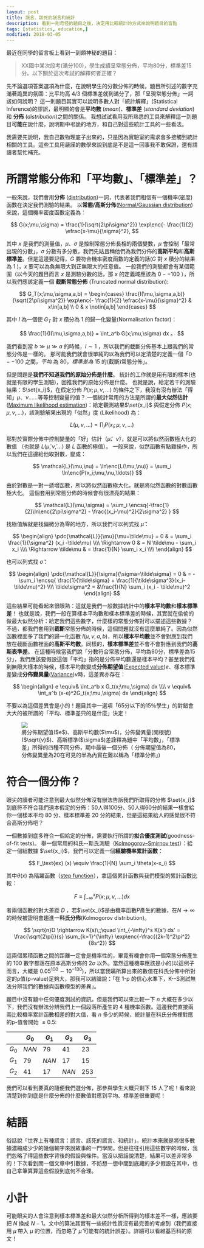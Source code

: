 ```yaml
---
layout: post
title: 謊言、該死的謊言和統計
description: 看到一則奇怪的題目之後，決定用比較統計的方式來說明題目的盲點
tags: [statistics, education,]
modified: 2018-03-05
---
```


最近在同學的留言板上看到一到頗神秘的題目：

> XX國中某次段考(滿分100)，學生成績呈常態分佈，平均80分，標準差15分。以下關於這次考試的解釋何者正確？

先不論選項答案選項為什麼，在說明學生的分數分佈的時候，題目所引述的數字充滿著詭異的氛圍：比平均高 $4/3$ 個標準差就到滿分了，那「呈現常態分佈」一詞該如何說明？
這一則題目其實可以說明多數人對「統計解釋」(Statistical Inference)的謬誤，最明顯的會是**平均數** (*mean*)、**標準差** (*standard deviation*) 和 **分佈** (*distribution*)之間的關係。
我想試試看用我所熟悉的工具來解釋這一到題目**可能**在說什麼，說明期中弔詭的地方，和自己對這些統計工具的一些看法。

我需要先說明，我自己數物理底子出來的，只是因為實驗室的需求會多接觸到統計相關的工具。這些工具用嚴謹的數學來說到底是不是這一回事我不敢保證，還有請讀者幫忙補充。

# 所謂常態分佈和「平均數」、「標準差」？

一般來說，我們會用**分佈** ([distribution](https://en.wikipedia.org/wiki/Probability_distribution))一詞，代表著我們相信有一個機率(密度)函數在決定我們測驗的結果。
以**常態/高斯分佈**([Normal/Gaussian distribution](https://en.wikipedia.org/wiki/Normal_distribution))來說，這個機率密度函數定義為：

$$
G(x;\mu,\sigma) = \frac{1}{\sqrt{2\pi\sigma^2}} \exp\enc{- \frac{1}{2} \efrac{x-\mu}{\sigma}^2},
$$

其中 $x$ 是我們的測量值，$\mu$、$\sigma$ 是控制常態分佈長相的兩個變數，$\mu$ 會控制「最常出現的分數」，$\sigma$ 分數有多分散，我們先姑且稱他們為我們分佈的**高斯平均**和**高斯標準差**。但是這邊要記得，$G$ 要符合機率密度函數的定義的話($G$ 對 $x$ 積分的結果為 $1$ )，$x$ 要可以為負無限大到正無限大的任意值。
一般我們的測驗都會有某個範圍（以今天的題目而言 $x$ 是測驗分數的話，那 $x$ 的定義域應該為 $0--100$ ），所以我們應該定義一個 **截斷常態分佈** (Truncated normal distribution):

$$
G_T(x;\mu,\sigma,a,b) =
\begin{cases}
\frac{I(\mu,\sigma,a,b)}{\sqrt{2\pi\sigma^2}} \exp\enc{- \frac{1}{2} \efrac{x-\mu}{\sigma}^2} & x\in[a,b] \\
0 & x \notin[a,b]
\end{cases}
$$

其中 $I$ 為一個使 $G_T$ 對 $x$ 積分為 $1$ 的歸一化變量(Normalisation factor)：

$$
\frac{1}{I(\mu,\sigma,a,b)} = \int_a^b G(x;\mu,\sigma) dx 。
$$

我們看到當 $b \gg\mu\gg a$ 的時候，$I\sim 1$ ，所以我們的截斷分佈基本上跟我們的常態分佈是一樣的。
那可能我們就會很單純的以為我們可以定清楚的定義一個「$0--100$ 之間，*平均* 為 $80$，*標準差為*  $15$ 的(截斷)常態分佈」。

但是問題是**我們不知道我們的原始分佈是什麼**。
統計的工作就是用有限的樣本(也就是有限的學生測驗)，回推我們的原始分佈是什麼。
也就是說，給定若干的測驗結果：$\set{x_i}$，在假定分佈 $P(x;\mu,\nu,\ldots)$ 的條件之下，我沒有沒有辦法「得知」$\mu$、$\nu$……等等控制變量的值？
一個統計常用的方法是所謂的**最大似然估計**([Maximum likelihood estimation](https://en.wikipedia.org/wiki/Maximum_likelihood_estimation))：給定觀測結果$\set{x_i}$ 與假定分佈 $P(x;\mu,\nu,\ldots)$，該測驗解果出現的「似然」度 (Likelihood) 為：

$$
L(\mu,\nu,\ldots) = \prod_i P(x_i;\mu,\nu,\ldots)
$$

那對於實際分佈中控制變量的「好」估計（$\tilde\mu$、$\tilde\nu$），就是可以將似然函數極大化的數值 （也就是 $L(\tilde\mu,\tilde\nu,\ldots)$ 是 $L$ 函數的極值）。
一般來說，似然函數有點難操作，所以我們在這邊給他取對數，變成：

$$
\mathcal{L}(\mu,\nu) = \ln\enc{L(\mu,\nu)} = \sum_i \ln\enc{P(x_i;\mu,\nu,\ldots)}
$$

由於對數是一對一遞增函數，所以將似然函數極大化，就是將似然函數的對數函數極大化。
這個套用到常態分佈的時候會有很漂亮的結果：

$$
\mathcal{L}(\mu,\sigma) = \sum_i \encsq{-\frac{1}{2}\ln\enc{2\pi\sigma^2} - \frac{(x_i-\mu)^2}{2\sigma^2} }
$$

找極值解就是找偏微分為零的地方，所以我們可以列式找 $\tilde\mu$：

$$
\begin{align}
\pdc{\mathcal{L}}{\mu}{\mu=\tilde\mu} = 0 & = \sum_i \frac{1}{\sigma^2} (x_i -\tilde\mu) \\\\
\Rightarrow 0 & = N \tilde\mu - \sum_i x_i \\\\
\Rightarrow \tilde\mu & = \frac{1}{N} \sum_i x_i \\\\
\end{align}
$$

也可以列式找 $\tilde\sigma$：

$$
\begin{align}
\pdc{\mathcal{L}}{\sigma}{\sigma=\tilde\sigma} = 0 & = - \sum_i \encsq{ \frac{1}{\tilde\sigma} + \frac{1}{\tilde\sigma^3}(x_i-\tilde\mu)^2} \\\\
\tilde\sigma^2 = &\frac{1}{N} \sum_i (x_i - \tilde\mu)^2
\end{align}
$$

這些結果可能看起來很眼熟：這就是我們一般數據統計中的**樣本平均數**和**樣本標準差**！
也就是說，我們一般在算樣本平均數和樣本標準差的時候，其實就在偷偷的做最大似然分析：給定我們這些數字，什麼樣的常態分佈對可以描述這些數據？
不過，都我們套用到**截斷**常態分佈的時候，這個問題就沒有這麼單純了。因為似然函數裡面多了我們的歸一化函數 $I(\mu,\nu,a,b)$，所以**樣本平均數**並不會對應到我們放在截斷函數裡面的**高斯平均數**。同樣的，**樣本標準差**並不會不會對應到我們的**高斯表準差**。
在這種時候當我們說「分數符合常態分佈，平均為$80$分，標準差為$15$分」，我們應該要假設這個「平均」指的是分佈平均數還是樣本平均？甚至我們推到無限大樣本的時候，樣本平均數變成**分佈期望值**([Expected value](https://en.wikipedia.org/wiki/Expected_value))$e$、樣本標準差變成**分佈變異量**([Variance](https://en.wikipedia.org/wiki/Variance))$v$時，這差異亦存在：

$$
\begin{align}
e \equiv& \int_a^b x G_t(x;\mu,\sigma) dx  \\\\
v \equiv& \int_a^b (x-e)^2G_t(x;\mu,\sigma) dx
\end{align}
$$

不要以為這個差異會是小的！題目其中一選項「$65$分以下的$15$％學生」的對錯會大大的被所謂的「平均、標準差只的是什麼」決定！

<figure>
  <img src="{{site.url}}/images/genimage/stat_infer/all_trunc_gauss.png"/>
   <figcaption>將分佈期望值($e$)、高斯平均數($\mu$)，分佈變異量(開根號)($\sqrt{v}$)、高斯標準($\sigma$)差詮釋為題中「平均數」，「標準差」所得的四種不同分佈，期中最後一個分佈（
   分佈期望值為80，分佈變異量為20在可見的半為內實在難以稱為「標準分佈」)
   </figcaption>
</figure>

# 符合一個分佈？
眼尖的讀者可能注意到最大似然分佈沒有辦法告訴我們所取得的分佈 $\set{x_i}$ 到底符不符合我們遠本假定的分佈：50人得100分、50人得60分的結果一樣會給你一個樣本平均 80 分、樣本標準差 20 分的結果，但是這結果給人的感覺很不符合高斯分佈吧？

一個數據到底多符合一個給定的分佈，需要執行所謂的**拟合優度測試**(goodness-of-fit tests)。
舉一個常用的科氏--斯氏測驗（[Kolmogorov–Smirnov test](https://en.wikipedia.org/wiki/Kolmogorov%E2%80%93Smirnov_test)）：給定一個組數據 $\set{x_i}$，我們可以定義一個**經驗機率累計函數**：

$$
F_\text{ex} (x) \equiv \frac{1}{N} \sum_i \theta(x-x_i)
$$

其中$\theta(x)$ 為階躍函數（[step function](https://en.wikipedia.org/wiki/Step_function)），拿這個累計函數與我們模型的累計函數比較：

$$
F \equiv \int_{-\infty}^x P(x;\mu,\nu,\ldots) dx
$$

者兩個函數的對大差距 $D$ ，若$\set{x_i}$是由機率函數$P$產生的數據，在$N\rightarrow\infty$的時候被證明會趨進一**科氏分佈**(Kolmogorov distribution)。

$$
\sqrt{n}D \rightarrow K(s)\;;\quad \int_{-\infty}^s K(s') ds' = \frac{\sqrt{2\pi}}{s} \sum_{k=1}^{\infty} \exp\enc{-\frac{(2k-1)^2\pi^2}{8s^2}}
$$

這兩個累積函數之間的距離一定會是機率性的，畢竟有機會你用一個常態分佈產生的 100 數字都落在原本高斯分佈的 $2\sigma$ 以外。當然這種機率應該是小的(以這例子而言，大概是 $0.05^{100}\sim10^{-130}$)，所以當我暪所算出來的數值在科氏分佈中所對定的p值(p-value)足夠大，那我可以結論說：「在 1-p 的信心水準下，K--S測試無法分辨我們的數據與函數模型的差異」。

題目中沒有題中任何優度測試的資訊。但是我們可以來比較一下 $n$ 大概在多少以下，我們沒有辦法分辨我們上一個段落所產生的 4 種機率函數。這邊我們直接兩兩比較機率累計函數相差的對大值，看 $n$ 多少的時候，統計量在科氏分佈裡對應的p-值會開始 $\leq0.5$:

|   | $G_0$ | $G_1$ | $G_2$ | $G_3$ |
|---| ---  | ---  | --- | --- |
|$G_0$| $NAN$ | 79 | 41 | 23 |
|$G_1$| 79 | $NAN$ | 17 | 15 |
|$G_2$| 41 | 17 | $NAN$ | 253 |

我們可以看到要真的隨便我們選分佈，那參與學生大概只剩下 15 人了呢！看來說清楚到你到底是什麼分佈的什麼數值對應到平均、標準差很重要呢！

# 結語
俗話說「世界上有種謊言：謊言、該死的謊言、和統計」。統計本來就是將很多數據濃縮成少少的幾個輸字來說故事的一門學問。但是往往引用這些數字的時候，我們忽略了得這些數字背後的假設與條件。當沒以把話說清楚，結果可以差非常多的！下次看到問一個文章中引數據，不妨想一想中間到底藏的多少假設在其中，也自己拿筆算算這些假設到底何不合理。

# 小計
可能眼尖的人會注意到樣本標準差和最大似然分析所得到的樣本差不一樣，應該要把 $N$ 換成 $N-1$。文中的算法其實有一些統計性質沒有最完善的考慮到（我們直接用 $\tilde\mu$ 帶入 $\mu$ 的位置，而忽略了 $\tilde\mu$ 可能有的統計誤差）。詳細可以看維基百科的原文！
